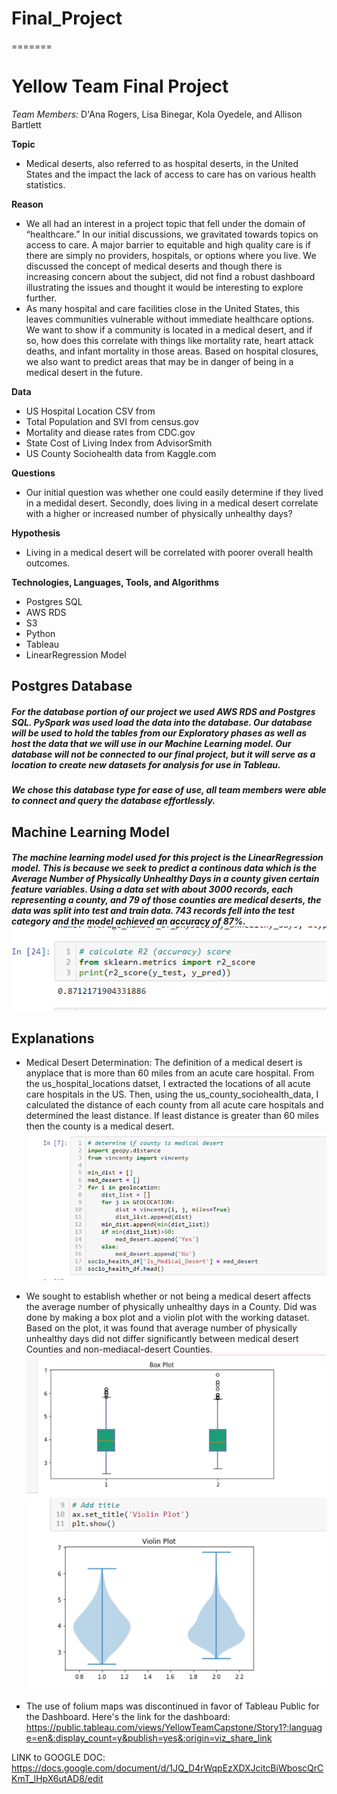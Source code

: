 
# Final_Project

=======
# Yellow Team Final Project
*Team Members:* D'Ana Rogers, Lisa Binegar, Kola Oyedele, and Allison Bartlett

**Topic**
- Medical deserts, also referred to as hospital deserts, in the United States and the impact the lack of access to care has on various health statistics. 

**Reason**
- We all had an interest in a project topic that fell under the domain of “healthcare.” In our initial discussions, we gravitated towards topics on access to care. A major barrier to equitable and high quality care is if there are simply no providers, hospitals, or options where you live. We discussed the concept of medical deserts and though there is increasing concern about the subject, did not find a robust dashboard illustrating the issues and thought it would be interesting to explore further. 
- As many hospital and care facilities close in the United States, this leaves communities vulnerable without immediate healthcare options. We want to show if a community is located in a medical desert, and if so, how does this correlate with things like mortality rate, heart attack deaths, and infant mortality in those areas. Based on hospital closures, we also want to predict areas that may be in danger of being in a medical desert in the future. 

**Data**
- US Hospital Location CSV from 
- Total Population and SVI from census.gov 
- Mortality and diease rates from CDC.gov
- State Cost of Living Index from AdvisorSmith
- US County Sociohealth data from Kaggle.com

**Questions**
- Our initial question was whether one could easily determine if they lived in a medidal desert. Secondly, does living in a medical desert correlate with a higher or increased number of physically unhealthy days? 

**Hypothesis** 
- Living in a medical desert will be correlated with poorer overall health outcomes. 

**Technologies, Languages, Tools, and Algorithms**
- Postgres SQL
- AWS RDS
- S3
- Python
- Tableau
- LinearRegression Model

## Postgres Database

##### For the database portion of our project we used AWS RDS and Postgres SQL. PySpark was used load the data into the database. Our database will be used to hold the tables from our Exploratory phases as well as host the data that we will use in our Machine Learning model. Our database will not be connected to our final project, but it will serve as a location to create new datasets for analysis for use in Tableau.
##### We chose this database type for ease of use, all team members were able to connect and query the database effortlessly.

## Machine Learning Model

##### The machine learning model used for this project is the LinearRegression model. This is because we seek to predict a continous data which is the Average Number of Physically Unhealthy Days in a county given certain feature variables. Using a data set with about 3000 records, each representing a county, and 79 of those counties are medical deserts, the data was split into test and train data. 743 records fell into the test category and the model achieved an accuracy of 87%.   ![LinearRegression_Model_Accuracy](Resources/model_accuracy_score.PNG)

## Explanations

* Medical Desert Determination: The definition of a medical desert is anyplace that is more than 60 miles from an acute care hospital. From the us_hospital_locations datset, I extracted the locations of all acute care hospitals in the US. Then, using the us_county_sociohealth_data, I calculated the distance of each county from all acute care hospitals and determined the least distance. If least distance is greater than 60 miles then the county is a medical desert.  
![Medical_Deserts_Determination_Code](Resources/medical_desert_determination_code.PNG)

* We sought to establish whether or not being a medical desert affects the average number of physically unhealthy days in a County. Did was done by making a box plot and a violin plot with the working dataset. Based on the plot, it was found that average number of physically unhealthy days did not differ significantly between medical desert Counties and non-mediacal-desert Counties.
![Box-Plot_for_Physically_Unhealthy_Days](Resources/box_plot_for_unhealthy_days.PNG) 
![Violin-Plot_for_Physically_Unhealthy_Days](Resources/violin_plot_for_unhealthy_days.PNG)


* The use of folium maps was discontinued in favor of Tableau Public for the Dashboard. Here's the link for the dashboard:
https://public.tableau.com/views/YellowTeamCapstone/Story1?:language=en&:display_count=y&publish=yes&:origin=viz_share_link



LINK to GOOGLE DOC: 
https://docs.google.com/document/d/1JQ_D4rWqpEzXDXJcitcBiWboscQrCKmT_lHpX6utAD8/edit

